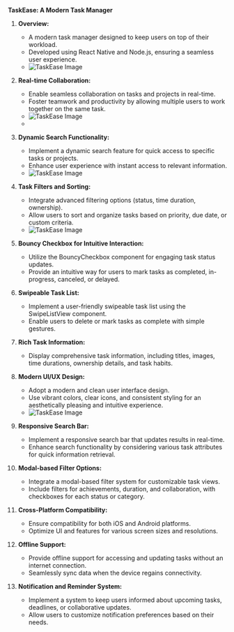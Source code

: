 **TaskEase: A Modern Task Manager**

1. **Overview:**
   - A modern task manager designed to keep users on top of their workload.
   - Developed using React Native and Node.js, ensuring a seamless user experience.
   - ![TaskEase Image](https://github.com/Nikhildotasara/TaskEase/blob/main/assets/WhatsApp%20Image%202024-01-30%20at%2010.37.17%20PM.jpeg?raw=true)

2. **Real-time Collaboration:**
   - Enable seamless collaboration on tasks and projects in real-time.
   - Foster teamwork and productivity by allowing multiple users to work together on the same task.
   - ![TaskEase Image](https://github.com/Nikhildotasara/TaskEase/blob/main/assets/WhatsApp%20Image%202024-01-30%20at%2010.37.30%20PM.jpeg?raw=true)
   - 

3. **Dynamic Search Functionality:**
   - Implement a dynamic search feature for quick access to specific tasks or projects.
   - Enhance user experience with instant access to relevant information.
   - ![TaskEase Image](https://github.com/Nikhildotasara/TaskEase/blob/main/assets/WhatsApp%20Image%202024-01-30%20at%2010.37.48%20PM.jpeg?raw=true)

4. **Task Filters and Sorting:**
   - Integrate advanced filtering options (status, time duration, ownership).
   - Allow users to sort and organize tasks based on priority, due date, or custom criteria.
   - ![TaskEase Image](https://github.com/Nikhildotasara/TaskEase/blob/main/assets/WhatsApp%20Image%202024-01-30%20at%2010.37.56%20PM.jpeg?raw=true)

5. **Bouncy Checkbox for Intuitive Interaction:**
   - Utilize the BouncyCheckbox component for engaging task status updates.
   - Provide an intuitive way for users to mark tasks as completed, in-progress, canceled, or delayed.

6. **Swipeable Task List:**
   - Implement a user-friendly swipeable task list using the SwipeListView component.
   - Enable users to delete or mark tasks as complete with simple gestures.

7. **Rich Task Information:**
   - Display comprehensive task information, including titles, images, time durations, ownership details, and task habits.

8. **Modern UI/UX Design:**
   - Adopt a modern and clean user interface design.
   - Use vibrant colors, clear icons, and consistent styling for an aesthetically pleasing and intuitive experience.
   - ![TaskEase Image](https://github.com/Nikhildotasara/TaskEase/blob/main/assets/WhatsApp%20Image%202024-01-30%20at%2010.38.01%20PM.jpeg?raw=true)

9. **Responsive Search Bar:**
   - Implement a responsive search bar that updates results in real-time.
   - Enhance search functionality by considering various task attributes for quick information retrieval.

10. **Modal-based Filter Options:**
    - Integrate a modal-based filter system for customizable task views.
    - Include filters for achievements, duration, and collaboration, with checkboxes for each status or category.

11. **Cross-Platform Compatibility:**
    - Ensure compatibility for both iOS and Android platforms.
    - Optimize UI and features for various screen sizes and resolutions.

12. **Offline Support:**
    - Provide offline support for accessing and updating tasks without an internet connection.
    - Seamlessly sync data when the device regains connectivity.

13. **Notification and Reminder System:**
    - Implement a system to keep users informed about upcoming tasks, deadlines, or collaborative updates.
    - Allow users to customize notification preferences based on their needs.

      
